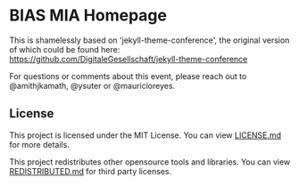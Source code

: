 # BIAS MIA Homepage

This is shamelessly based on 'jekyll-theme-conference', the original version of which could be found here: https://github.com/DigitaleGesellschaft/jekyll-theme-conference 

For questions or comments about this event, please reach out to @amithjkamath, @ysuter or @mauricioreyes.

## License

This project is licensed under the MIT License. You can view [LICENSE.md](LICENSE.md) for more details.

This project redistributes other opensource tools and libraries. You can view [REDISTRIBUTED.md](REDISTRIBUTED.md) for third party licenses.
